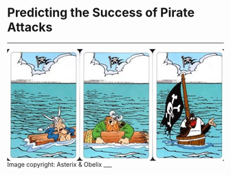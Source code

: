 # Predicting the Success of Pirate Attacks
    
___
<img src = "pirates_asterix.jpg" width = "600" align = "left"/>
Image copyright: Asterix & Obelix
___
